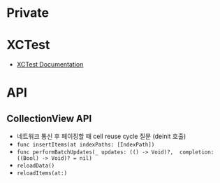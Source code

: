 # Private

# XCTest
- [XCTest Documentation](https://developer.apple.com/documentation/xctest)

# API

## CollectionView API 
- 네트워크 통신 후 페이징할 때 cell reuse cycle 질문 (deinit 호출)
- `func insertItems(at indexPaths: [IndexPath])`
- `func performBatchUpdates(_ updates: (() -> Void)?, 
              completion: ((Bool) -> Void)? = nil)`
- `reloadData()`
- `reloadItems(at:)`

